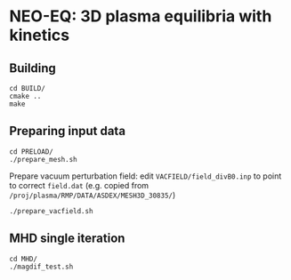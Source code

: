 NEO-EQ: 3D plasma equilibria with kinetics
==========================================

Building
--------
    cd BUILD/
    cmake ..
    make

Preparing input data
--------------------
    cd PRELOAD/
    ./prepare_mesh.sh

Prepare vacuum perturbation field:
edit `VACFIELD/field_divB0.inp` to point to correct `field.dat`
(e.g. copied from `/proj/plasma/RMP/DATA/ASDEX/MESH3D_30835/`)
    
    ./prepare_vacfield.sh

MHD single iteration
--------------------
    cd MHD/
    ./magdif_test.sh

